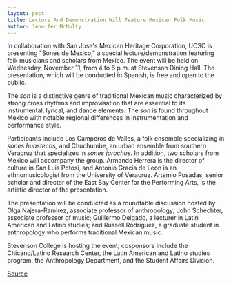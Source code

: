 ```yaml
---
layout: post
title: Lecture And Demonstration Will Feature Mexican Folk Music
author: Jennifer McNulty
---
```


In collaboration with San Jose's Mexican Heritage Corporation, UCSC is presenting "Sones de Mexico," a special lecture/demonstration featuring folk musicians and scholars from Mexico. The event will be held on Wednesday, November 11, from 4 to 6 p.m. at Stevenson Dining Hall. The presentation, which will be conducted in Spanish, is free and open to the public.

The _son_ is a distinctive genre of traditional Mexican music characterized by strong cross rhythms and improvisation that are essential to its instrumental, lyrical, and dance elements. The _son_ is found throughout Mexico with notable regional differences in instrumentation and performance style.

Participants include Los Camperos de Valles, a folk ensemble specializing in _sones huastecos,_ and Chuchumbe, an urban ensemble from southern Veracruz that specializes in _sones jarochos._ In addition, two scholars from Mexico will accompany the group. Armando Herrera is the director of culture in San Luis Potosi, and Antonio Gracia de Leon is an ethnomusicologist from the University of Veracruz. Artemio Posadas, senior scholar and director of the East Bay Center for the Performing Arts, is the artistic director of the presentation.

The presentation will be conducted as a roundtable discussion hosted by Olga Najera-Ramirez, associate professor of anthropology; John Schechter, associate professor of music; Guillermo Delgado, a lecturer in Latin American and Latino studies; and Russell Rodriguez, a graduate student in anthropology who performs traditional Mexican music.

Stevenson College is hosting the event; cosponsors include the Chicano/Latino Research Center, the Latin American and Latino studies program, the Anthropology Department, and the Student Affairs Division.

[Source](http://www1.ucsc.edu/oncampus/currents/98-99/11-09/sones.htm "Permalink to Sones de Mexico lecture/demonstration: 11-09-98")

